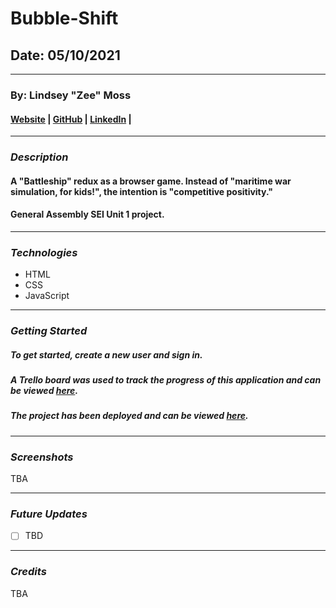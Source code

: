 # Bubble-Shift
## Date: 05/10/2021
***
### By: Lindsey "Zee" Moss


#### [Website](#) | [GitHub](https://github.com/Lindsey-Moss/) | [LinkedIn](https://www.linkedin.com/in/lindsey-moss-a0571620b/) | 
***
### ***Description***
#### A "Battleship" redux as a browser game. Instead of "maritime war simulation, for kids!", the intention is "competitive positivity." 

#### General Assembly SEI Unit 1 project.
***

### ***Technologies***
* HTML
* CSS
* JavaScript

***

### ***Getting Started***
##### To get started, create a new user and sign in.

##### A Trello board was used to track the progress of this application and can be viewed [here](https://trello.com/b/eH7vyNCh/bubble-shift-a-battleship-redux).

##### The project has been deployed and can be viewed [here](#).
***

### ***Screenshots***

TBA
<!-- ##### Image 1 Header
![Image1](https://external-content.duckduckgo.com/iu/?u=https%3A%2F%2Fi.pinimg.com%2Foriginals%2F1d%2Fe1%2F94%2F1de19422ac82ef0fcda348040902be59.jpg&f=1&nofb=1)

##### Image 2 Header
![Image2](https://external-content.duckduckgo.com/iu/?u=https%3A%2F%2Fwww.elitereaders.com%2Fwp-content%2Fuploads%2F2017%2F11%2FAdorable-Snakes-15.jpg&f=1&nofb=1)

##### Image 3 Header
![Image3](https://external-content.duckduckgo.com/iu/?u=https%3A%2F%2Fi.pinimg.com%2Foriginals%2Fcf%2F5d%2F2c%2Fcf5d2c892b99c29bb71dac7e252e5b5f.jpg&f=1&nofb=1) -->
***

### ***Future Updates***
- [ ] TBD
<!-- - [x] ~~Completed Update~~ -->
***

### ***Credits***

TBA

<!-- Style Inspiration Credit: [Wargames (1983)](https://www.imdb.com/title/tt0086567/)

Fonts: [Google Fonts "VT323" and "Montserrat"](https://fonts.google.com/) -->